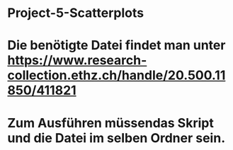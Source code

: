 # Project-5-Scatterplots
# Die benötigte Datei findet man unter https://www.research-collection.ethz.ch/handle/20.500.11850/411821
# Zum Ausführen müssendas Skript und die Datei im selben Ordner sein.
